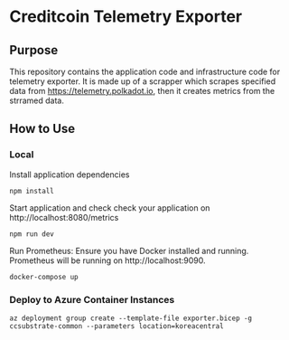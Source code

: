 # Creditcoin Telemetry Exporter

## Purpose

This repository contains the application code and infrastructure code for telemetry exporter.
It is made up of a scrapper which scrapes specified data from https://telemetry.polkadot.io,
then it creates metrics from the strramed data.

## How to Use

### Local

Install application dependencies

```
npm install
```

Start application and check check your application on http://localhost:8080/metrics

```
npm run dev
```

Run Prometheus: Ensure you have Docker installed and running.
Prometheus will be running on http://localhost:9090.

```
docker-compose up
```

### Deploy to Azure Container Instances

```
az deployment group create --template-file exporter.bicep -g ccsubstrate-common --parameters location=koreacentral
```
